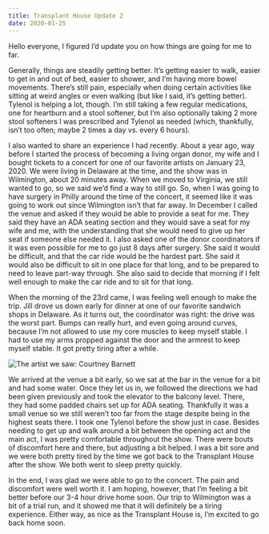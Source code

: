 ```yaml
---
title: Transplant House Update 2
date: 2020-01-25
---
```


Hello everyone, I figured I’d update you on how things are going for me to far.

Generally, things are steadily getting better. It’s getting easier to walk, easier to get in and out of bed, easier to shower, and I’m having more bowel movements. There’s still pain, especially when doing certain activities like sitting at weird angles or even walking (but like I said, it’s getting better). Tylenol is helping a lot, though. I’m still taking a few regular medications, one for heartburn and a stool softener, but I’m also optionally taking 2 more stool softeners I was prescribed and Tylenol as needed (which, thankfully, isn’t too often; maybe 2 times a day vs. every 6 hours).

I also wanted to share an experience I had recently. About a year ago, way before I started the process of becoming a living organ donor, my wife and I bought tickets to a concert for one of our favorite artists on January 23, 2020. We were living in Delaware at the time, and the show was in Wilmington, about 20 minutes away. When we moved to Virginia, we still wanted to go, so we said we’d find a way to still go. So, when I was going to have surgery in Philly around the time of the concert, it seemed like it was going to work out since Wilmington isn’t that far away. In December I called the venue and asked if they would be able to provide a seat for me. They said they have an ADA seating section and they would save a seat for my wife and me, with the understanding that she would need to give up her seat if someone else needed it. I also asked one of the donor coordinators if it was even possible for me to go just 8 days after surgery. She said it would be difficult, and that the car ride would be the hardest part. She said it would also be difficult to sit in one place for that long, and to be prepared to need to leave part-way through. She also said to decide that morning if I felt well enough to make the car ride and to sit for that long.

When the morning of the 23rd came, I was feeling well enough to make the trip. Jill drove us down early for dinner at one of our favorite sandwich shops in Delaware. As it turns out, the coordinator was right: the drive was the worst part. Bumps can really hurt, and even going around curves, because I’m not allowed to use my core muscles to keep myself stable. I had to use my arms propped against the door and the armrest to keep myself stable. It got pretty tiring after a while.

![The artist we saw: Courtney Barnett](courtney)

We arrived at the venue a bit early, so we sat at the bar in the venue for a bit and had some water. Once they let us in, we followed the directions we had been given previously and took the elevator to the balcony level. There, they had some padded chairs set up for ADA seating. Thankfully it was a small venue so we still weren’t too far from the stage despite being in the highest seats there. I took one Tylenol before the show just in case. Besides needing to get up and walk around a bit between the opening act and the main act, I was pretty comfortable throughout the show. There were bouts of discomfort here and there, but adjusting a bit helped. I was a bit sore and we were both pretty tired by the time we got back to the Transplant House after the show. We both went to sleep pretty quickly.

In the end, I was glad we were able to go to the concert. The pain and discomfort were well worth it. I am hoping, however, that I’m feeling a bit better before our 3-4 hour drive home soon. Our trip to Wilmington was a bit of a trial run, and it showed me that it will definitely be a tiring experience. Either way, as nice as the Transplant House is, I’m excited to go back home soon.
